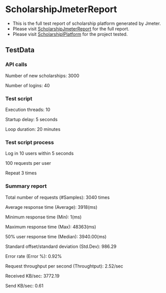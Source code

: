 # ScholarshipJmeterReport

- This is the full test report of scholarship platform generated by Jmeter.
- Please visit [ScholarshipJmeterReport](https://davewylee.github.io/ScholarshipJmeterReport/) for the full report.
- Please visit [ScholarshiplPlatform](https://github.com/davewylee/ScholarshiplPlatform) for the project tested.

## TestData

### API calls

Number of new scholarships: 3000

Number of logins: 40


### Test script

Execution threads: 10

Startup delay: 5 seconds

Loop duration: 20 minutes


### Test script process

Log in 10 users within 5 seconds

100 requests per user

Repeat 3 times


### Summary report

Total number of requests (#Samples): 3040 times

Average response time (Average): 3918(ms)

Minimum response time (Min): 1(ms)

Maximum response time (Max): 48363(ms)

50% user response time (Median): 3940.00(ms)

Standard offset/standard deviation (Std.Dev): 986.29

Error rate (Error %): 0.92%

Request throughput per second (Throughtput): 2.52/sec

Received KB/sec: 3772.19

Send KB/sec: 0.61

